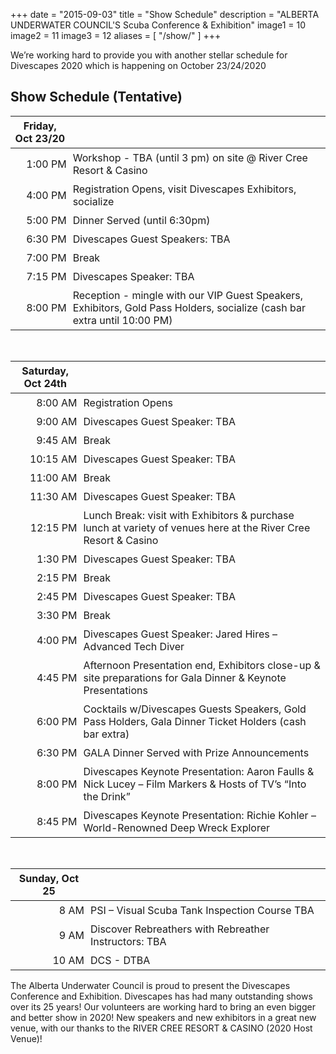+++
date        = "2015-09-03"
title       = "Show Schedule"
description = "ALBERTA UNDERWATER COUNCIL'S Scuba Conference &amp; Exhibition"
image1 = 10
image2 = 11
image3 = 12
aliases = [
  "/show/"
]
+++

We’re working hard to provide you with another stellar schedule for Divescapes 2020 which is happening on October 23/24/2020

<h2>Show Schedule (Tentative)</h2>

<style type="text/css">
th, td { padding: 5px; }
</style>

<table>
<thead>
<tr>
<th><strong>Friday, Oct 23/20</strong></th>
<th></th></tr>
</thead>
<tbody>
<tr><td align="right">1:00 PM</td><td>Workshop - TBA (until 3 pm) on site @ River Cree Resort & Casino</td></tr>
<tr><td align="right">4:00 PM</td><td>Registration Opens, visit Divescapes Exhibitors, socialize</td></tr>
<tr><td align="right">5:00 PM</td><td>Dinner Served (until 6:30pm)</td></tr>
<tr><td align="right">6:30 PM</td><td>Divescapes Guest Speakers: TBA</td></tr>
<tr><td align="right">7:00 PM</td><td>Break</td></tr>
<tr><td align="right">7:15 PM</td><td>Divescapes Speaker: TBA</td></tr>
<tr><td align="right">8:00 PM</td><td>Reception - mingle with our VIP Guest Speakers, Exhibitors, Gold Pass Holders, socialize (cash bar extra until 10:00 PM)</td></tr>
</tbody>
</table>
<br/>
<table>
<thead>
<tr>
<th><strong>Saturday, Oct 24th</strong></th>
<th></th></tr>
</thead>
<tbody>
<tr><td align="right">8:00 AM</td><td>Registration Opens</td></tr>
<tr><td align="right">9:00 AM</td><td>Divescapes Guest Speaker: TBA</td></tr>
<tr><td align="right">9:45 AM</td><td>Break</td></tr>
<tr><td align="right">10:15 AM</td><td>Divescapes Guest Speaker: TBA</td></tr>
<tr><td align="right">11:00 AM</td><td>Break</td></tr>
<tr><td align="right">11:30 AM</td><td>Divescapes Guest Speaker: TBA</td></tr>
<tr><td align="right">12:15 PM</td><td>Lunch Break: visit with Exhibitors &amp; purchase lunch at variety of venues here at the River Cree Resort & Casino</td></tr>
<tr><td align="right">1:30 PM</td><td>Divescapes Guest Speaker: TBA</td></tr>
<tr><td align="right">2:15 PM</td><td>Break</td></tr>
<tr><td align="right">2:45 PM</td><td>Divescapes Guest Speaker: TBA</td></tr>
<tr><td align="right">3:30 PM</td><td>Break</td></tr>
<tr><td align="right">4:00 PM</td><td>Divescapes Guest Speaker: Jared Hires – Advanced Tech Diver</td></tr>
<tr><td align="right">4:45 PM</td><td>Afternoon Presentation end, Exhibitors close-up &amp; site preparations for Gala Dinner &amp; Keynote Presentations</td></tr>
<tr><td align="right">6:00 PM</td><td>Cocktails w/Divescapes Guests Speakers, Gold Pass Holders, Gala Dinner Ticket Holders (cash bar extra)</td></tr>
<tr><td align="right">6:30 PM</td><td>GALA Dinner Served with Prize Announcements</td></tr>
<tr><td align="right">8:00 PM</td><td>Divescapes Keynote Presentation: Aaron Faulls &amp; Nick Lucey – Film Markers &amp; Hosts of TV’s “Into the Drink”</td></tr>
<tr><td align="right">8:45 PM</td><td>Divescapes Keynote Presentation: Richie Kohler – World-Renowned Deep Wreck Explorer</td></tr>
</tbody>
</table>
<br/>
<table>
<thead>
<tr>
<th><strong>Sunday, Oct 25</strong></th>
<th></th></tr>
</thead>
<tbody>
<tr><td align="right">8 AM</td><td>PSI – Visual Scuba Tank Inspection Course TBA</td></tr>
<tr><td align="right">9 AM</td><td>Discover Rebreathers with Rebreather Instructors: TBA
<tr><td align="right">10 AM</td><td>DCS - DTBA
</tbody>
</table>

The Alberta Underwater Council is proud to present the Divescapes Conference and Exhibition. Divescapes has had many outstanding shows over its 25 years!  Our volunteers are working hard to bring an even bigger and better show in 2020! New speakers and new exhibitors in a great new venue, with our thanks to the RIVER CREE RESORT & CASINO (2020 Host Venue)!
